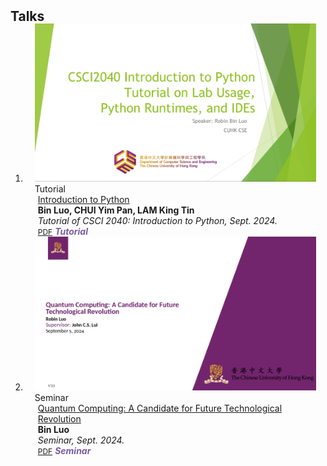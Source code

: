 <h2 id="Talks" style="margin: 2px 0px -15px;">Talks</h2>

<div class="publications">
<ol class="bibliography">


<li>
<div class="pub-row">

  <div class="col-sm-3 abbr" style="position: relative;padding-right: 15px;padding-left: 15px;">
    <img src="assets/img/tutorial_surface.png" class="teaser img-fluid z-depth-1">
    <abbr class="badge">Tutorial</abbr>
  </div>

  <div class="col-sm-9" style="position: relative;padding-right: 15px;padding-left: 20px;">
    <div class="title"><a href="Tutorial1_Installing_Python_IDE.pdf" target="_blank">Introduction to Python</a></div>
    <div class="author"><strong>Bin Luo, CHUI Yim Pan, LAM King Tin</strong></div>
    <div class="periodical"><em>Tutorial of CSCI 2040: Introduction to Python, Sept. 2024.</em></div>
    <div class="links">
      <a href="assets/files/Tutorial1_Installing_Python_IDE.pdf" class="btn btn-sm z-depth-0" role="button" target="_blank" style="font-size:12px;">PDF</a>
      <strong><i style="color:#7b5aa6">Tutorial</i></strong>
    </div>
  </div>
</div>
</li>

<li>
<div class="pub-row">

  <div class="col-sm-3 abbr" style="position: relative;padding-right: 15px;padding-left: 15px;">
    <img src="assets/img/seminar_surface.png" class="teaser img-fluid z-depth-1">
    <abbr class="badge">Seminar</abbr>
  </div>

  <div class="col-sm-9" style="position: relative;padding-right: 15px;padding-left: 20px;">
    <div class="title"><a href="Quantum_Computing__A_Candidate_for_Future_Technological_Revolution.pdf" target="_blank">Quantum Computing: A Candidate for Future Technological Revolution</a></div>
    <div class="author"><strong>Bin Luo</strong></div>
    <div class="periodical"><em>Seminar, Sept. 2024.</em></div>
    <div class="links">
      <a href="assets/files/Quantum_Computing__A_Candidate_for_Future_Technological_Revolution.pdf" class="btn btn-sm z-depth-0" role="button" target="_blank" style="font-size:12px;">PDF</a>
      <strong><i style="color:#7b5aa6">Seminar</i></strong>
    </div>
  </div>
</div>
</li>

</ol>
</div>
